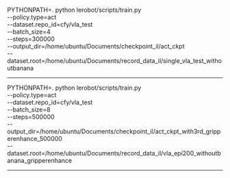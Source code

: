 PYTHONPATH=. python lerobot/scripts/train.py \
--policy.type=act \
--dataset.repo_id=cfy/vla_test \
--batch_size=4 \
--steps=300000 \
--output_dir=/home/ubuntu/Documents/checkpoint_il/act_ckpt \
--dataset.root=/home/ubuntu/Documents/record_data_il/single_vla_test_withoutbanana

----------------------------------------------------------------------------------
PYTHONPATH=. python lerobot/scripts/train.py \
--policy.type=act \
--dataset.repo_id=cfy/vla_test \
--batch_size=8 \
--steps=500000 \
--output_dir=/home/ubuntu/Documents/checkpoint_il/act_ckpt_with3rd_gripperenhance_500000 \
--dataset.root=/home/ubuntu/Documents/record_data_il/vla_epi200_withoutbanana_gripperenhance


----------------------------------------------------------------------------------
